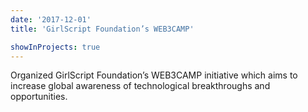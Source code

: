 ```yaml
---
date: '2017-12-01'
title: 'GirlScript Foundation’s WEB3CAMP'

showInProjects: true
---
```


Organized GirlScript Foundation’s WEB3CAMP initiative which aims to increase global awareness of
technological breakthroughs and opportunities.
